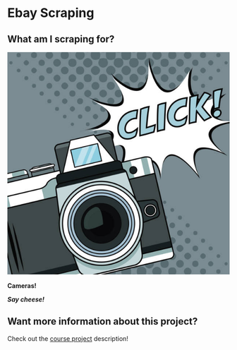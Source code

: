 # Ebay Scraping

## What am I scraping for? 

<img src=camerapic.jpg />

**Cameras!**

***Say cheese!***

## Want more information about this project? 

Check out the [course project](https://github.com/mikeizbicki/cmc-csci040/tree/2020fall/hw_04) description! 
